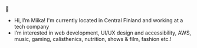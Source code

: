 👋  
- Hi, I’m Miika! I'm currently located in Central Finland and working at a tech company
- I’m interested in web development, UI/UX design and accessibility, AWS, music, gaming, calisthenics, nutrition, shows & film, fashion etc.! 

